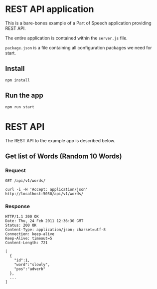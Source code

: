 # REST API application

This is a bare-bones example of a Part of Speech application providing REST
API.

The entire application is contained within the `server.js` file.

`package.json` is a file containing all configuration packages we need for start.

## Install

    npm install

## Run the app

    npm run start

# REST API

The REST API to the example app is described below.

## Get list of Words (Random 10 Words)

### Request

`GET /api/v1/words/`

    curl -i -H 'Accept: application/json' http://localhost:5050/api/v1/words/

### Response

    HTTP/1.1 200 OK
    Date: Thu, 24 Feb 2011 12:36:30 GMT
    Status: 200 OK
    Content-Type: application/json; charset=utf-8
    Connection: keep-alive
    Keep-Alive: timeout=5
    Content-Length: 721

    [
      {
        "id":1,
        "word":"slowly",
        "pos":"adverb"
      },
      ...
    ]
